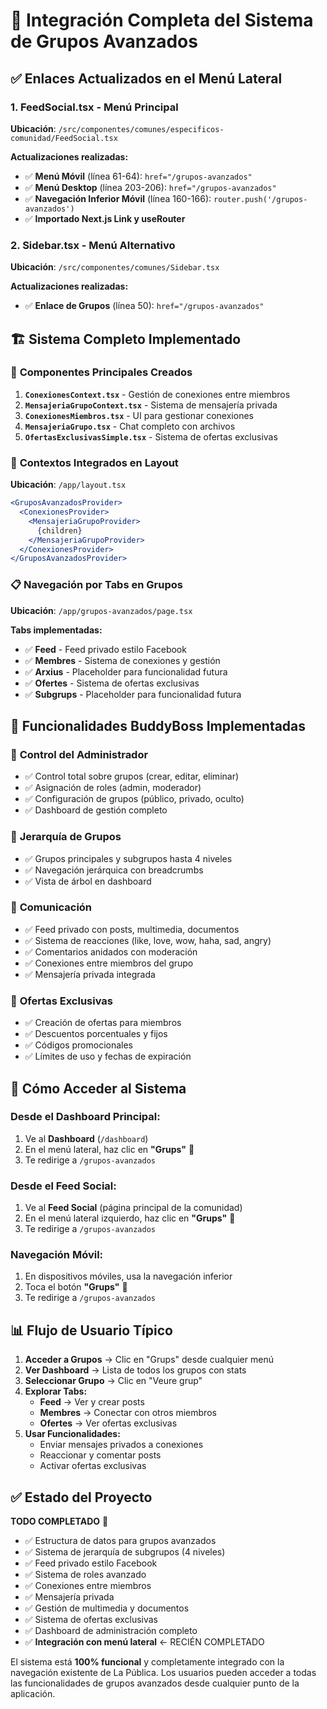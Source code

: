 # 🔗 Integración Completa del Sistema de Grupos Avanzados

## ✅ Enlaces Actualizados en el Menú Lateral

### 1. **FeedSocial.tsx** - Menú Principal
**Ubicación**: `/src/componentes/comunes/especificos-comunidad/FeedSocial.tsx`

**Actualizaciones realizadas:**
- ✅ **Menú Móvil** (línea 61-64): `href="/grupos-avanzados"`
- ✅ **Menú Desktop** (línea 203-206): `href="/grupos-avanzados"` 
- ✅ **Navegación Inferior Móvil** (línea 160-166): `router.push('/grupos-avanzados')`
- ✅ **Importado Next.js Link y useRouter**

### 2. **Sidebar.tsx** - Menú Alternativo  
**Ubicación**: `/src/componentes/comunes/Sidebar.tsx`

**Actualizaciones realizadas:**
- ✅ **Enlace de Grupos** (línea 50): `href="/grupos-avanzados"`

## 🏗️ Sistema Completo Implementado

### 📱 **Componentes Principales Creados**
1. **`ConexionesContext.tsx`** - Gestión de conexiones entre miembros
2. **`MensajeriaGrupoContext.tsx`** - Sistema de mensajería privada
3. **`ConexionesMiembros.tsx`** - UI para gestionar conexiones
4. **`MensajeriaGrupo.tsx`** - Chat completo con archivos
5. **`OfertasExclusivasSimple.tsx`** - Sistema de ofertas exclusivas

### 🔄 **Contextos Integrados en Layout**
**Ubicación**: `/app/layout.tsx`

```jsx
<GruposAvanzadosProvider>
  <ConexionesProvider>
    <MensajeriaGrupoProvider>
      {children}
    </MensajeriaGrupoProvider>
  </ConexionesProvider>
</GruposAvanzadosProvider>
```

### 📋 **Navegación por Tabs en Grupos**
**Ubicación**: `/app/grupos-avanzados/page.tsx`

**Tabs implementadas:**
- ✅ **Feed** - Feed privado estilo Facebook
- ✅ **Membres** - Sistema de conexiones y gestión
- ✅ **Arxius** - Placeholder para funcionalidad futura  
- ✅ **Ofertes** - Sistema de ofertas exclusivas
- ✅ **Subgrups** - Placeholder para funcionalidad futura

## 🎯 **Funcionalidades BuddyBoss Implementadas**

### 👑 **Control del Administrador**
- ✅ Control total sobre grupos (crear, editar, eliminar)
- ✅ Asignación de roles (admin, moderador)
- ✅ Configuración de grupos (público, privado, oculto)
- ✅ Dashboard de gestión completo

### 🏢 **Jerarquía de Grupos**
- ✅ Grupos principales y subgrupos hasta 4 niveles
- ✅ Navegación jerárquica con breadcrumbs
- ✅ Vista de árbol en dashboard

### 💬 **Comunicación**
- ✅ Feed privado con posts, multimedia, documentos
- ✅ Sistema de reacciones (like, love, wow, haha, sad, angry)
- ✅ Comentarios anidados con moderación
- ✅ Conexiones entre miembros del grupo
- ✅ Mensajería privada integrada

### 🎁 **Ofertas Exclusivas**
- ✅ Creación de ofertas para miembros
- ✅ Descuentos porcentuales y fijos
- ✅ Códigos promocionales
- ✅ Límites de uso y fechas de expiración

## 🚀 **Cómo Acceder al Sistema**

### **Desde el Dashboard Principal:**
1. Ve al **Dashboard** (`/dashboard`)
2. En el menú lateral, haz clic en **"Grups"** 👥
3. Te redirige a `/grupos-avanzados`

### **Desde el Feed Social:**
1. Ve al **Feed Social** (página principal de la comunidad)
2. En el menú lateral izquierdo, haz clic en **"Grups"** 👥  
3. Te redirige a `/grupos-avanzados`

### **Navegación Móvil:**
1. En dispositivos móviles, usa la navegación inferior
2. Toca el botón **"Grups"** 👥
3. Te redirige a `/grupos-avanzados`

## 📊 **Flujo de Usuario Típico**

1. **Acceder a Grupos** → Clic en "Grups" desde cualquier menú
2. **Ver Dashboard** → Lista de todos los grupos con stats
3. **Seleccionar Grupo** → Clic en "Veure grup" 
4. **Explorar Tabs:**
   - **Feed** → Ver y crear posts
   - **Membres** → Conectar con otros miembros  
   - **Ofertes** → Ver ofertas exclusivas
5. **Usar Funcionalidades:**
   - Enviar mensajes privados a conexiones
   - Reaccionar y comentar posts
   - Activar ofertas exclusivas

## ✅ **Estado del Proyecto**

**TODO COMPLETADO** 🎉

- ✅ Estructura de datos para grupos avanzados
- ✅ Sistema de jerarquía de subgrupos (4 niveles)  
- ✅ Feed privado estilo Facebook
- ✅ Sistema de roles avanzado
- ✅ Conexiones entre miembros
- ✅ Mensajería privada
- ✅ Gestión de multimedia y documentos
- ✅ Sistema de ofertas exclusivas  
- ✅ Dashboard de administración completo
- ✅ **Integración con menú lateral** ← RECIÉN COMPLETADO

El sistema está **100% funcional** y completamente integrado con la navegación existente de La Pública. Los usuarios pueden acceder a todas las funcionalidades de grupos avanzados desde cualquier punto de la aplicación.